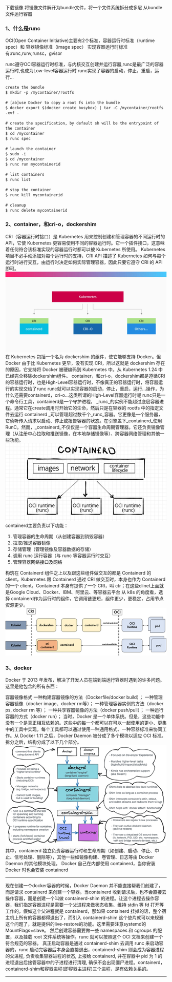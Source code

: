 
下载镜像
将镜像文件解开为bundle文件，将一个文件系统拆分成多层
从bundle文件运行容器
### 1、什么是runc

OCI(Open Container Initiative)主要有2个标准，容器运行时标准（runtime spec）和 容器镜像标准（image spec）
实现容器运行时标准有:runc,runv,runsc，gvisor

runc遵守OCI容器运行时标准，与内核交互创建并运行容器,runc是最广泛的容器运行时,也成为Low-level容器运行时
runc实现了容器的启动，停止，重启，运行...
```shell
create the bundle
$ mkdir -p /mycontainer/rootfs

# [ab]use Docker to copy a root fs into the bundle
$ docker export $(docker create busybox) | tar -C /mycontainer/rootfs -xvf -

# create the specification, by default sh will be the entrypoint of the container
$ cd /mycontainer
$ runc spec

# launch the container
$ sudo -i
$ cd /mycontainer
$ runc run mycontainerid

# list containers
$ runc list

# stop the container
$ runc kill mycontainerid

# cleanup
$ runc delete mycontainerid
```

### 2、container，和cri-o，dockershim
CRI（容器运行时接口）是 Kubernetes 用来控制创建和管理容器的不同运行时的 API，它使 Kubernetes 更容易使用不同的容器运行时。它一个插件接口，这意味着任何符合该标准实现的容器运行时都可以被 Kubernetes 所使用。
Kubernetes 项目不必手动添加对每个运行时的支持，CRI API 描述了 Kubernetes 如何与每个运行时进行交互，由运行时决定如何实际管理容器，因此只要它遵守 CRI 的 API 即可。
![Alt text](image-3.png)
在 Kubernetes 包括一个名为 dockershim 的组件，使它能够支持 Docker。但 Docker 由于比 Kubernetes 更早，没有实现 CRI，所以这就是 dockershim 存在的原因，它支持将 Docker 被硬编码到 Kubernetes 中。从 Kubernetes 1.24 中已经完全移除dockershim组件。
container，和cri-o，dockershim都是遵循CRI的容器运行时，也是High-Level容器运行时，不像真正的容器运行时，将容器运行的实现交给了runc
runc就可以实现容器的启动，停止，重启，运行...操作，为什么还需要containerd，cri-o...这类所谓的High-Level容器运行时呢
runc只是一个命令行工具，containerd是一个守护进程，
_runc_的实例不能超过底层容器进程。通常它在create调用时开始它的生命，然后只是在容器的 rootfs 中的指定文件去运行
containerd _可以管理超过数千个_runc_容器。它更像是一个服务器，它侦听传入请求以启动、停止或报告容器的状态。在引擎盖下_containerd_使用RunC。然而，_containerd_不仅仅是一个容器生命周期管理器。它还负责镜像管理（从注册中心拉取和推送镜像，在本地存储镜像等）、跨容器网络管理和其他一些功能。
![Alt text](image.png)
containerd主要负责以下功能：
1. 管理容器的生命周期（从创建容器到销毁容器）
2. 拉取/推送容器镜像
3. 存储管理（管理镜像及容器数据的存储）
4. 调用 runc 运行容器（与 runc 等容器运行时交互）
5. 管理容器网络接口及网络

构筑在 Containerd 组件之上以及跟这些组件做交互的都是 Containerd 的 client，Kubernetes 跟 Containerd 通过 CRI 做交互时，本身也作为 Containerd 的一个 client。Containerd 本身有提供了一个 CRI，叫 ctr；在这些clinet上面就是Google Cloud、Docker、IBM、阿里云、等容器云平台
从 k8s 的角度看，选择 containerd作为运行时的组件，它调用链更短，组件更少，更稳定，占用节点资源更少。
![Alt text](image-1.png)

### 3、docker
Docker 于 2013 年发布，解决了开发人员在端到端运行容器时遇到的许多问题。这里是他包含的所有东西：

容器镜像格式
一种构建容器镜像的方法（Dockerfile/docker build）；
一种管理容器镜像（docker image、docker rm等）；
一种管理容器实例的方法（docker ps, docker rm 等）；
一种共享容器镜像的方法（docker push/pull）；
一种运行容器的方式（docker run）；
当时，Docker 是一个单体系统。但是，这些功能中没有一个是真正相互依赖的。这些中的每一个都可以在可以一起使用的更小、更集中的工具中实现。每个工具都可以通过使用一种通用格式、一种容器标准来协同工作。从 Docker 1.11 之后，Docker Daemon 被分成了多个模块以适应 OCI 标准。拆分之后，结构分成了以下几个部分。
![Alt text](image-2.png)
其中，containerd 独立负责容器运行时和生命周期（如创建、启动、停止、中止、信号处理、删除等），其他一些如镜像构建、卷管理、日志等由 Docker Daemon 的其他模块处理。
Docker 自己在内部使用 containerd，当你安装 Docker 时也会安装 containerd
***
现在创建一个docker容器的时候，Docker Daemon 并不能直接帮我们创建了，而是请求 containerd 来创建一个容器。当containerd 收到请求后，也不会直接去操作容器，而是创建一个叫做 containerd-shim 的进程。让这个进程去操作容器，我们指定容器进程是需要一个父进程来做状态收集、维持 stdin 等 fd 打开等工作的，假如这个父进程就是 containerd，那如果 containerd 挂掉的话，整个宿主机上所有的容器都得退出了，而引入 containerd-shim 这个垫片就可以来规避这个问题了，就是提供的live-restore的功能。这里需要注意systemd的
MountFlags=slave。
然后创建容器需要做一些 namespaces 和 cgroups 的配置，以及挂载 root 文件系统等操作。runc 就可以按照这个 OCI 文档来创建一个符合规范的容器。
真正启动容器是通过 containerd-shim 去调用 runc 来启动容器的，runc 启动完容器后本身会直接退出，containerd-shim 则会成为容器进程的父进程, 负责收集容器进程的状态, 上报给 containerd, 并在容器中 pid 为 1 的进程退出后接管容器中的子进程进行清理, 确保不会出现僵尸进程。containerd，containerd-shim和容器进程(即容器主进程)三个进程，是有依赖关系的。
***